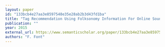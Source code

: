 ```yaml
---
layout: paper
id: "133bcb4e27aa3e8597548e35e28ab2b3d43fd1ba"
title: "Tag Recommendation Using Folksonomy Information For Online Sound Sharing Platforms"
publication: ""
year: 2015
external_url: https://www.semanticscholar.org/paper/133bcb4e27aa3e8597548e35e28ab2b3d43fd1ba
authors: "F. Font"
---
```

